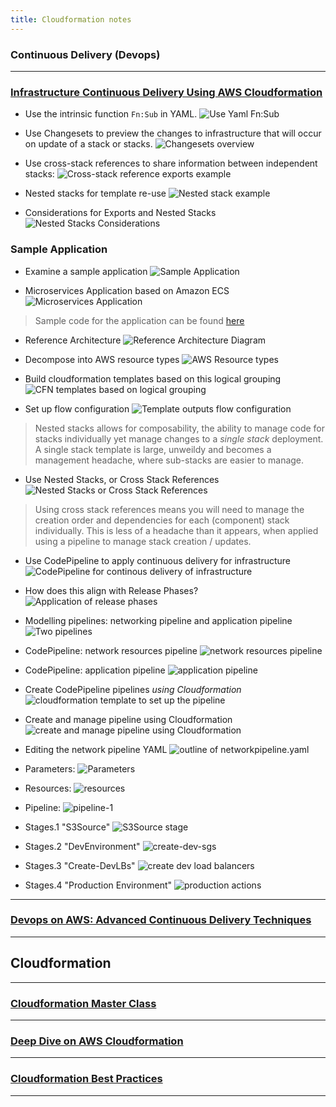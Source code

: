 ```yaml
---
title: Cloudformation notes
---
```


### Continuous Delivery (Devops)

---

### [Infrastructure Continuous Delivery Using AWS Cloudformation](https://www.youtube.com/watch?v=TDalsML3QqY)

-   Use the intrinsic function `Fn:Sub` in YAML.
    ![Use Yaml `Fn:Sub`](./images/2020-05-15-09-28-06.png)

-   Use Changesets to preview the changes to infrastructure that will
    occur on update of a stack or stacks.
    ![Changesets overview](./images/2020-05-15-09-29-56.png)

-   Use cross-stack references to share information between independent stacks:
    ![Cross-stack reference exports example](./images/2020-05-15-09-33-32.png)

-   Nested stacks for template re-use
    ![Nested stack example](./images/2020-05-15-09-35-08.png)

-   Considerations for Exports and Nested Stacks
    ![Nested Stacks Considerations](./images/2020-05-15-09-40-56.png)

### Sample Application

-   Examine a sample application
    ![Sample Application](./images/2020-05-15-09-42-55.png)

-   Microservices Application based on Amazon ECS
    ![Microservices Application](./images/2020-05-15-09-43-35.png)

> Sample code for the application can be found [here](https://github.com/aws-samples/ecs-refarch-cloudformation)

-   Reference Architecture
    ![Reference Architecture Diagram](./images/2020-05-15-09-49-59.png)

-   Decompose into AWS resource types
    ![AWS Resource types](./images/2020-05-15-09-51-00.png)

-   Build cloudformation templates based on this logical grouping
    ![CFN templates based on logical grouping](./images/2020-05-15-09-53-34.png)

-   Set up flow configuration
    ![Template outputs flow configuration](./images/2020-05-15-09-56-56.png)

> Nested stacks allows for composability, the ability to manage code
> for stacks individually yet manage changes to a _single stack_
> deployment. A single stack template is large, unweildy and becomes
> a management headache, where sub-stacks are easier to manage.

-   Use Nested Stacks, or Cross Stack References
    ![Nested Stacks or Cross Stack References](./images/2020-05-15-09-59-47.png)

> Using cross stack references means you will need to manage the creation
> order and dependencies for each (component) stack individually.
> This is less of a headache than it appears, when applied using a
> pipeline to manage stack creation / updates.

-   Use CodePipeline to apply continuous delivery for infrastructure
    ![CodePipeline for continous delivery of infrastructure](./images/2020-05-15-10-04-41.png)

-   How does this align with Release Phases?
    ![Application of release phases](./images/2020-05-15-10-05-45.png)

-   Modelling pipelines: networking pipeline and application pipeline
    ![Two pipelines](./images/2020-05-15-10-08-06.png)

-   CodePipeline: network resources pipeline
    ![network resources pipeline](./images/2020-05-15-10-10-12.png)

-   CodePipeline: application pipeline
    ![application pipeline](./images/2020-05-15-10-12-15.png)

*   Create CodePipeline pipelines _using Cloudformation_
    ![cloudformation template to set up the pipeline](./images/2020-05-15-10-15-03.png)

*   Create and manage pipeline using Cloudformation
    ![create and manage pipeline using Cloudformation](./images/2020-05-15-10-17-21.png)

*   Editing the network pipeline YAML
    ![outline of networkpipeline.yaml](./images/2020-05-15-10-20-32.png)

*   Parameters:
    ![Parameters](./images/2020-05-15-10-21-39.png)

*   Resources:
    ![resources](./images/2020-05-15-10-22-29.png)

*   Pipeline:
    ![pipeline-1](./images/2020-05-15-10-23-19.png)

*   Stages.1 "S3Source"
    ![S3Source stage](./images/2020-05-15-10-24-12.png)

*   Stages.2 "DevEnvironment"
    ![create-dev-sgs](./images/2020-05-15-10-25-26.png)

*   Stages.3 "Create-DevLBs"
    ![create dev load balancers](./images/2020-05-15-10-26-27.png)

*   Stages.4 "Production Environment"
    ![production actions](./images/2020-05-15-10-27-03.png)

---

### [Devops on AWS: Advanced Continuous Delivery Techniques](https://www.youtube.com/watch?v=_xmYShSDDJg)

---

## Cloudformation

---

### [Cloudformation Master Class](https://www.youtube.com/watch?v=6R44BADNJA8)

---

### [Deep Dive on AWS Cloudformation](https://www.youtube.com/watch?v=01hy48R9Kr8)

---

### [Cloudformation Best Practices](https://www.youtube.com/watch?v=fVMlxJJNmyA)

---
